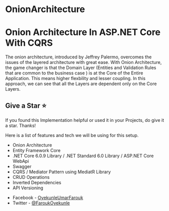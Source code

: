 # OnionArchitecture


# Onion Architecture In ASP.NET Core With CQRS

The onion architecture, introduced by Jeffrey Palermo, overcomes the issues of the layered architecture with great ease. With Onion Architecture, the game changer is that the Domain Layer (Entities and Validation Rules that are common to the business case ) is at the Core of the Entire Application. This means higher flexbility and lesser coupling. In this approach, we can see that all the Layers are dependent only on the Core Layers.

## Give a Star ⭐️
If you found this Implementation helpful or used it in your Projects, do give it a star. Thanks!


<!-- wp:paragraph -->
<p>Here is a list of features and tech we will be using for this setup.</p>
<!-- /wp:paragraph -->

<!-- wp:list -->
<ul><li>Onion Architecture</li><li>Entity Framework Core</li><li>.NET Core 6.0.9 Library / .NET Standard 6.0 Library / ASP.NET Core  WebApi</li><li>Swagger</li><li>CQRS / Mediator Pattern using MediatR Library</li><li>CRUD Operations</li><li>Inverted Dependencies</li><li>API Versioning</li></ul>

- Facebook - [OyekunleUmarFarouk](https://www.facebook.com/OyekunleUmarFarouk)
- Twitter - [@FaroukOyekunle](https://www.twitter.com/@FaroukOyekunle)
